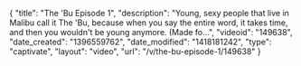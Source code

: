 {
    "title": "The 'Bu Episode 1",
    "description": "Young, sexy people that live in Malibu call it The 'Bu, because when you say the entire word, it takes time, and then you wouldn't be young anymore. (Made fo...",
    "videoid": "149638",
    "date_created": "1396559762",
    "date_modified": "1418181242",
    "type": "captivate",
    "layout": "video",
    "url": "\/v\/the-bu-episode-1\/149638"
}